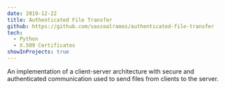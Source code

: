 ```yaml
---
date: 2019-12-22
title: Authenticated File Transfer
github: https://github.com/vascoalramos/authenticated-file-transfer
tech:
  - Python
  - X.509 Certificates
showInProjects: true
---
```


An implementation of a client-server architecture with secure and authenticated communication used to send files from clients to the server.
